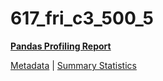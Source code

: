 # 617_fri_c3_500_5

[**Pandas Profiling Report**](https://epistasislab.github.io/penn-ml-benchmarks/profile/617_fri_c3_500_5.html)

[Metadata](metadata.yaml) | [Summary Statistics](summary_stats.tsv)
